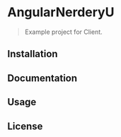 # AngularNerderyU

> Example project for Client.

## Installation

## Documentation

## Usage

## License
